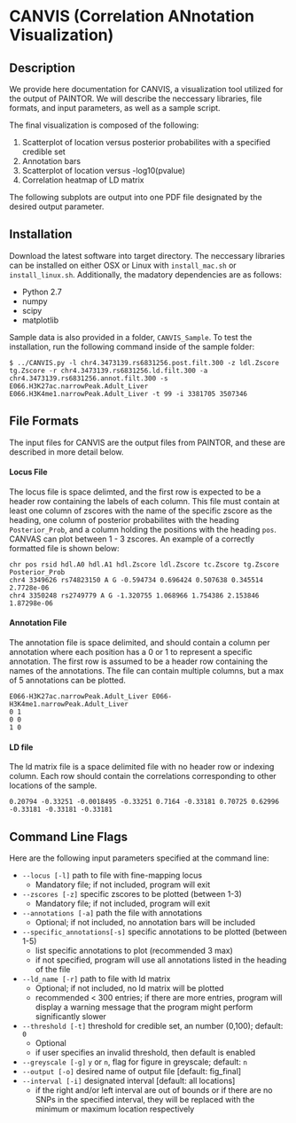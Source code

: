 # CANVIS (Correlation ANnotation Visualization)

## Description
We provide here documentation for CANVIS, a visualization tool utilized for the output of PAINTOR. We will describe the  neccessary libraries, file formats, and input parameters, as well as a sample script. 

The final visualization is composed of the following:

1. Scatterplot of location versus posterior probabilites with a specified credible set
2. Annotation bars
3. Scatterplot of location versus -log10(pvalue)   
4. Correlation heatmap of LD matrix 

The following subplots are output into one PDF file designated by the  desired output parameter. 

## Installation
Download the latest software into target directory. The neccessary libraries can be installed on either OSX or Linux with `install_mac.sh` or `install_linux.sh`. Additionally, the madatory dependencies are as follows:

- Python 2.7
- numpy
- scipy
- matplotlib

Sample data is also provided in a folder, `CANVIS_Sample`. To test the installation, run the following command inside of the sample folder:

```
$ ../CANVIS.py -l chr4.3473139.rs6831256.post.filt.300 -z ldl.Zscore tg.Zscore -r chr4.3473139.rs6831256.ld.filt.300 -a chr4.3473139.rs6831256.annot.filt.300 -s E066.H3K27ac.narrowPeak.Adult_Liver E066.H3K4me1.narrowPeak.Adult_Liver -t 99 -i 3381705 3507346

```

## File Formats
The input files for CANVIS are the output files from PAINTOR, and these are described in more detail below. 

#### Locus File
The locus file is space delimted, and the first row is expected to be a header row containing the labels of each column. This file must contain at least one column of zscores with the name of the specific zscore as the heading, one column of posterior probabilites with the heading `Posterior_Prob`, and a column holding the positions with the heading `pos`. CANVAS can plot between 1 - 3 zscores. An example of a correctly formatted file is shown below: 

```
chr pos rsid hdl.A0 hdl.A1 hdl.Zscore ldl.Zscore tc.Zscore tg.Zscore Posterior_Prob
chr4 3349626 rs74823150 A G -0.594734 0.696424 0.507638 0.345514 2.7728e-06
chr4 3350248 rs2749779 A G -1.320755 1.068966 1.754386 2.153846 1.87298e-06

```
#### Annotation File
The annotation file is space delimited, and should contain a column per annotation where each position has a 0 or 1 to represent a specific annotation. The first row is assumed to be a header row containing the names of the annotations. The file can contain multiple columns, but a max of 5 annotations can be plotted. 

```
E066-H3K27ac.narrowPeak.Adult_Liver E066-H3K4me1.narrowPeak.Adult_Liver
0 1
0 0
1 0
```
#### LD file
The ld matrix file is a space delimited file with no header row or indexing column. Each row should contain the correlations corresponding to other locations of the sample. 

```
0.20794 -0.33251 -0.0018495 -0.33251 0.7164 -0.33181 0.70725 0.62996 -0.33181 -0.33181 -0.33181
```

## Command Line Flags  
Here are the following input parameters specified at the command line: 

- `--locus [-l]` path to file with fine-mapping locus
	- Mandatory file; if not included, program will exit
- `--zscores [-z]` specific zscores to be plotted (between 1-3)
	- Mandatory file; if not included, program will exit
- `--annotations [-a]` path the file with annotations 
	- Optional; if not included, no annotation bars will be included
- `--specific_annotations[-s]` specific annotations to be plotted (between 1-5)
	- list specific annotations to plot (recommended 3 max)
	- if not specified, program will use all annotations listed in the heading of the file
- `--ld_name [-r]` path to file with ld matrix
	- Optional; if not included, no ld matrix will be plotted
	- recommended < 300 entries; if there are more entries, program will display a warning message that the program might perform significantly slower
- `--threshold [-t]` threshold for credible set, an number (0,100); default: `0`
	- Optional
	- if user specifies an invalid threshold, then default is enabled
- `--greyscale [-g]` `y` or `n`, flag for figure in greyscale; default: `n`
- `--output [-o]` desired name of output file [default: fig_final]
- `--interval [-i]` designated interval [default: all locations]
	- if the right and/or left interval are out of bounds or if there are no SNPs in the specified interval, they will be replaced with the minimum or maximum location respectively






